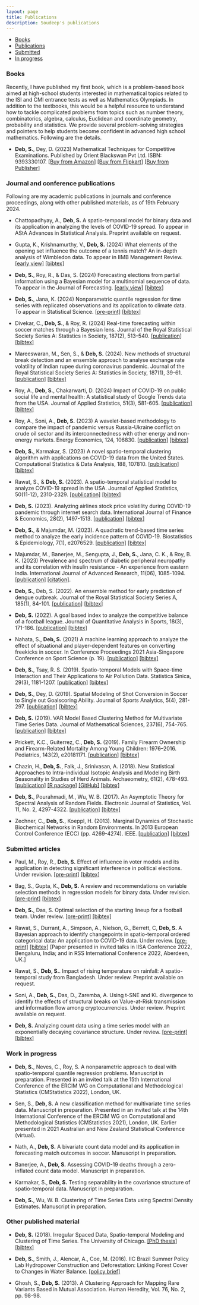 ```yaml
---
layout: page
title: Publications
description: Soudeep's publications
---
```


<div class="navbar">
    <div class="navbar-inner">
        <ul class="nav">
            <li><a href="#book">Books</a></li>
            <li><a href="#journal">Publications</a></li>
            <li><a href="#submitted">Submitted</a></li>
            <li><a href="#progress">In progress</a></li>
        </ul>
    </div>
</div>

### <a name="book"></a>Books

Recently, I have published my first book, which is a problem-based book aimed at high-school students interested in mathematical topics related to the ISI and CMI entrance tests as well as Mathematics Olympiads. In addition to the textbooks, this would be a helpful resource to understand how to tackle complicated problems from topics such as number theory, combinatorics, algebra, calculus, Euclidean and coordinate geometry, probability and statistics. We provide several problem-solving strategies and pointers to help students become confident in advanced high school mathematics. Following are the details.

- **Deb, S.**, Dey, D. (2023) Mathematical Techniques for Competitive Examinations. Published by Orient Blackswan Pvt Ltd. ISBN: 9393330107. [[Buy from Amazon]](https://www.amazon.in/Mathematical-Techniques-Competitive-Examinations-Debangan/dp/9393330107/ref=sr_1_1?qid=1674030582&refinements=p_27%3ASoudeep+Deb+Debangan+Dey&s=books&sr=1-1) [[Buy from Flipkart]](https://www.flipkart.com/mathematical-techniques-competitive-examinations/p/itm8009e4d01f123) [[Buy from Publisher]](https://orientblackswan.com/details?id=9789393330109)

### <a name="journal"></a>Journal and conference publications

Following are my academic publications in journals and conference proceedings, along with other published materials, as of 19th February 2024.

- Chattopadhyay, A., **Deb, S.** A spatio-temporal model for binary data and its application in analyzing the levels of COVID-19 spread. To appear in AStA Advances in Statistical Analysis. Preprint available on request.

- Gupta, K., Krishnamurthy, V., **Deb, S.** (2024) What elements of the opening set influence the outcome of a tennis match? An in-depth analysis of Wimbledon data. To appear in IIMB Management Review. [[early view]](https://www.sciencedirect.com/science/article/pii/S0970389624000089) [[bibtex]](https://scholar.googleusercontent.com/scholar.bib?q=info:zgGtwwe6D38J:scholar.google.com/&output=citation&scisdr=ClHKwvZ6EKDr9p2kCuY:AFWwaeYAAAAAZhqiEuYK2B1S-u1o89NTLjqsClQ&scisig=AFWwaeYAAAAAZhqiEn1oMfqhnQd9ZmYq9xecTKE&scisf=4&ct=citation&cd=-1&hl=en)

- **Deb, S.**, Roy, R., & Das, S. (2024) Forecasting elections from partial information using a Bayesian model for a multinomial sequence of data. To appear in the Journal of Forecasting. [[early view]](https://onlinelibrary.wiley.com/doi/abs/10.1002/for.3107) [[bibtex]](https://scholar.googleusercontent.com/scholar.bib?q=info:_peFyoBGl3gJ:scholar.google.com/&output=citation&scisdr=ClHKwvZ6EKDr9p2kKz8:AFWwaeYAAAAAZhqiMz_IF0-2Cc06XYqjR2tP160&scisig=AFWwaeYAAAAAZhqiM9LXx1tgoDZYcdsiSmJCO80&scisf=4&ct=citation&cd=-1&hl=en)

- **Deb, S.**, Jana, K. (2024) Nonparametric quantile regression for time series with replicated observations and its application to climate data. To appear in Statistical Science. [[pre-print]](https://arxiv.org/pdf/2107.02091.pdf) [[bibtex]](https://scholar.googleusercontent.com/scholar.bib?q=info:Af2EGIIxO5oJ:scholar.google.com/&output=citation&scisdr=CgX71aNeEKDr8HErPnI:AAGBfm0AAAAAYPYtJnL4BATiYZJ3f2uVYM22sIvko1Gs&scisig=AAGBfm0AAAAAYPYtJlEOYxYSpHpvGAXHVNzYSEuUJRag&scisf=4&ct=citation&cd=-1&hl=en)

- Divekar, C., **Deb, S.**, & Roy, R. (2024) Real-time forecasting within soccer matches through a Bayesian lens. Journal of the Royal Statistical Society Series A: Statistics in Society, 187(2), 513–540. [[publication]](https://doi.org/10.1093/jrsssa/qnad136) [[bibtex]](https://scholar.googleusercontent.com/scholar.bib?q=info:0JscwLnRe0kJ:scholar.google.com/&output=citation&scisdr=CpsEIpmEEKDr9LBhHR4:AJ9-iYsAAAAAZDdnBR4n5_oFvy-NlHhGc3PGqks&scisig=AJ9-iYsAAAAAZDdnBQS-tROblY7494n6ah_Om3I&scisf=4&ct=citation&cd=-1&hl=en)

- Mareeswaran, M., Sen, S., & **Deb, S.** (2024). New methods of structural break detection and an ensemble approach to analyse exchange rate volatility of Indian rupee during coronavirus pandemic. Journal of the Royal Statistical Society Series A: Statistics in Society, 187(1), 39-61. [[publication]](https://academic.oup.com/jrsssa/article-abstract/187/1/39/7197368) [[bibtex]](https://scholar.googleusercontent.com/scholar.bib?q=info:EDzZsXVw9vEJ:scholar.google.com/&output=citation&scisdr=ClHKwvHQEKDr9VSEw44:AFWwaeYAAAAAZdOC2479aTNt23x129Cv2bHDV8k&scisig=AFWwaeYAAAAAZdOC28vGxV9lGeiYz06kOfENhx8&scisf=4&ct=citation&cd=-1&hl=en&scfhb=1)

- Roy, A., **Deb, S.**, Chakarwarti, D. (2024) Impact of COVID-19 on public social life and mental health: A statistical study of Google Trends data from the USA. Journal of Applied Statistics, 51(3), 581-605. [[publication]](https://www.tandfonline.com/doi/abs/10.1080/02664763.2022.2164562) [[bibtex]](https://scholar.googleusercontent.com/scholar.bib?q=info:SCtCZw6vgCcJ:scholar.google.com/&output=citation&scisdr=ClHKwvfNEKDr9Ww5Emg:AFWwaeYAAAAAZes_Cmip7CHlmovb0_z0XvzCkBk&scisig=AFWwaeYAAAAAZes_Cob64ynLuYpUDTkVPQsskG0&scisf=4&ct=citation&cd=-1&hl=en)

- Roy, A., Soni, A., **Deb, S.** (2023) A wavelet-based methodology to compare the impact of pandemic versus Russia-Ukraine conflict on crude oil sector and its interconnectedness with other energy and non-energy markets. Energy Economics, 124, 106830. [[publication]](https://www.sciencedirect.com/science/article/pii/S0140988323003286) [[bibtex]](https://scholar.googleusercontent.com/scholar.bib?q=info:753NWsBMqvIJ:scholar.google.com/&output=citation&scisdr=ChUYwneNEKDr9CjKHRM:ABFrs3wAAAAAZK_MBRM1VpGqC_sVFrezYIdTnyI&scisig=ABFrs3wAAAAAZK_MBUgTMQMuy1NsCuWAxrnXtUY&scisf=4&ct=citation&cd=-1&hl=en)

- **Deb, S.**, Karmakar, S. (2023) A novel spatio-temporal clustering algorithm with applications on COVID-19 data from the United States. Computational Statistics & Data Analysis, 188, 107810. [[publication]](https://www.sciencedirect.com/science/article/pii/S0167947323001214) [[bibtex]](https://scholar.googleusercontent.com/scholar.bib?q=info:XHaGpd8Nx9MJ:scholar.google.com/&output=citation&scisdr=ChUYwneNEKDr9CF-VUE:ABFrs3wAAAAAZKZ4TUFwXmb4Cmk4cr_IGaM9xoA&scisig=ABFrs3wAAAAAZKZ4TUvDcqD_rwfGuXz32QGDXEM&scisf=4&ct=citation&cd=-1&hl=en)


- Rawat, S., & **Deb, S.** (2023). A spatio-temporal statistical model to analyze COVID-19 spread in the USA. Journal of Applied Statistics, 50(11-12), 2310-2329. [[publication]](https://www.tandfonline.com/doi/full/10.1080/02664763.2021.1970122) [[bibtex]](https://scholar.googleusercontent.com/scholar.bib?q=info:vOb8jO0MElYJ:scholar.google.com/&output=citation&scisdr=ClHDGO2NEKDr9YMEBE4:AFWwaeYAAAAAZQQCHE5W0HFG71vv9AnxoX-6mJE&scisig=AFWwaeYAAAAAZQQCHF-xfqSQTVZvjmNakRK3eVc&scisf=4&ct=citation&cd=-1&hl=en&scfhb=1)

- **Deb, S.** (2023). Analyzing airlines stock price volatility during COVID-19 pandemic through internet search data. International Journal of Finance & Economics, 28(2), 1497-1513. [[publication]](https://onlinelibrary.wiley.com/doi/10.1002/ijfe.2490) [[bibtex]](https://scholar.googleusercontent.com/scholar.bib?q=info:bPUp6AmnTgoJ:scholar.google.com/&output=citation&scisdr=CgX71d9LEPj749wuCZM:AAGBfm0AAAAAYC8rEZPk_VFRZvVU7IyLQfer3ak_kL6I&scisig=AAGBfm0AAAAAYC8rEWWCZ1ZZHrG4Y8J_m0MMRdwyANyH&scisf=4&ct=citation&cd=-1&hl=en)

- **Deb, S.**, & Majumdar, M. (2023). A quadratic trend-based time series method to analyze the early incidence pattern of COVID-19. Biostatistics & Epidemiology, 7(1), e2076529. [[publication]](https://www.tandfonline.com/doi/full/10.1080/24709360.2022.2076529) [[bibtex]](https://scholar.googleusercontent.com/scholar.bib?q=info:sSkJjazYMAYJ:scholar.google.com/&output=citation&scisdr=ClHDGO2NEKDr9YMEaXY:AFWwaeYAAAAAZQQCcXY74oelt8xPdv-kKoWJizU&scisig=AFWwaeYAAAAAZQQCcVp_2ELcOFvhvmQiBoYAQic&scisf=4&ct=citation&cd=-1&hl=en)

- Majumdar, M., Banerjee, M., Sengupta, J., **Deb, S.**, Jana, C. K., & Roy, B. K. (2023) Prevalence and spectrum of diabetic peripheral neuropathy and its correlation with insulin resistance - An experience from eastern India. International Journal of Advanced Research, 11(06), 1085-1094. [[publication]](https://www.journalijar.com/uploads/64bc018830053_IJAR-43799.pdf) [[citation]](https://www.journalijar.com/article/45513/).

- **Deb, S.**, Deb, S. (2022). An ensemble method for early prediction of dengue outbreak. Journal of the Royal Statistical Society Series A, 185(1), 84-101. [[publication]](https://rss.onlinelibrary.wiley.com/doi/abs/10.1111/rssa.12714) [[bibtex]](https://scholar.googleusercontent.com/scholar.bib?q=info:QX_i9RUM7_4J:scholar.google.com/&output=citation&scisdr=CgX71c6KEKDr8XRYXsE:AAGBfm0AAAAAYfNeRsEss7zWvpp9-eoeYKqfkH7pRoLA&scisig=AAGBfm0AAAAAYfNeRgmnZkVUNTvemp0lzdYN3AgJ9i2l&scisf=4&ct=citation&cd=-1&hl=en&scfhb=1)

- **Deb, S.** (2022). A goal based index to analyze the competitive balance of a football league. Journal of Quantitative Analysis in Sports, 18(3), 171-186. [[publication]](https://www.degruyter.com/document/doi/10.1515/jqas-2021-0015/html) [[bibtex]](https://scholar.googleusercontent.com/scholar.bib?q=info:0CWJmycIHdcJ:scholar.google.com/&output=citation&scisdr=CgXmp4vjEKDr8zYBGO4:AAGBfm0AAAAAY7EHAO6zJb4sm4XrdHLBg9vhsvxxGk31&scisig=AAGBfm0AAAAAY7EHAAdr_56XL8SCs7r3e5N6FQbUgAEt&scisf=4&ct=citation&cd=-1&hl=en&scfhb=1)

- Nahata, S., **Deb, S.** (2021) A machine learning approach to analyze the effect of situational and player-dependent features on converting freekicks in soccer. In Conference Proceedings 2021 Asia-Singapore Conference on Sport Science (p. 19). [[publication]](https://www.researchgate.net/profile/Stuart-Evans-2/publication/359186201_ACSS_2021_Book/links/622c28413c53d31ba4bcf4e7/ACSS-2021-Book.pdf#page=26) [[bibtex]](https://scholar.googleusercontent.com/scholar.bib?q=info:9CPrzMzjdWMJ:scholar.google.com/&output=citation&scisdr=CgVK_5s2EKDr8g7PsiU:AAGBfm0AAAAAYonJqiUVB1GoWb5mA6GcLbN0IFrig4PP&scisig=AAGBfm0AAAAAYonJqioHltHZuizoeMpl0VCoHDOzwUvA&scisf=4&ct=citation&cd=-1&hl=en)

- **Deb, S.**, Tsay, R. S. (2019). Spatio-temporal Models with Space-time Interaction and Their Applications to Air Pollution Data. Statistica Sinica, 29(3), 1181-1207. [[publication]](http://www3.stat.sinica.edu.tw/ss_newpaper/SS-2017-0561_na.pdf) [[bibtex]](https://scholar.googleusercontent.com/scholar.bib?q=info:VUIKfkLgI3oJ:scholar.google.com/&output=citation&scisdr=CgX71d9LEPj749wukJ4:AAGBfm0AAAAAYC8riJ4IiFa9j5LrEsd5tDaGAp54v9RA&scisig=AAGBfm0AAAAAYC8riA0VmPk_HVEkh7L8h0WFf6VyRAXN&scisf=4&ct=citation&cd=-1&hl=en)

- **Deb, S.**, Dey, D. (2019). Spatial Modeling of Shot Conversion in Soccer to Single out Goalscoring Ability. Journal of Sports Analytics, 5(4), 281-297. [[publication]](https://content.iospress.com/articles/journal-of-sports-analytics/jsa190281) [[bibtex]](https://scholar.googleusercontent.com/scholar.bib?q=info:wrMoFuFT4hEJ:scholar.google.com/&output=citation&scisig=AAGBfm0AAAAAWhupGpNWq0QGbmTFjp886btXE3I3En45&scisf=4&ct=citation&cd=-1&hl=en)

- **Deb, S.** (2019). VAR Model Based Clustering Method for Multivariate Time Series Data. Journal of Mathematical Sciences, 237(6), 754-765. [[publication]](https://link.springer.com/article/10.1007/s10958-019-04201-4) [[bibtex]](https://scholar.googleusercontent.com/scholar.bib?q=info:JkpxxCcEpYMJ:scholar.google.com/&output=citation&scisig=AAGBfm0AAAAAXMObhGDMYum2QHO970ACm-3-uIcPRKHT&scisf=4&ct=citation&cd=-1&hl=en&scfhb=1)

- Prickett, K.C., Guiterrez, C., **Deb, S.** (2019). Family Firearm Ownership and Firearm-Related Mortality Among Young Children: 1976–2016. Pediatrics, 143(2), e20181171. [[publication]](https://pediatrics.aappublications.org/content/143/2/e20181171?utm_source=TrendMD&utm_medium=TrendMD&utm_campaign=Pediatrics_TrendMD_0) [[bibtex]](https://scholar.googleusercontent.com/scholar.bib?q=info:ChLgQK7sQrYJ:scholar.google.com/&output=citation&scisig=AAGBfm0AAAAAXMOarhDsYW5ukrb2dmYHMWg1Xe9TUsEY&scisf=4&ct=citation&cd=-1&hl=en&scfhb=1)

- Chazin, H., **Deb, S.**, Falk, J., Srinivasan, A. (2018). New Statistical Approaches to Intra-individual Isotopic Analysis and Modeling Birth Seasonality in Studies of Herd Animals. Archaeometry, 61(2), 478-493. [[publication]](https://onlinelibrary.wiley.com/doi/abs/10.1111/arcm.12432) [[R package]](https://cran.r-project.org/web/packages/SCEM/index.html) [[GitHub]](https://github.com/soudeepd/SCEM) [[bibtex]](https://scholar.googleusercontent.com/scholar.bib?q=info:xMcn8_TWkcwJ:scholar.google.com/&output=citation&scisig=AAGBfm0AAAAAXMOaPlCSTROR9XUNp4yEDkiJ5S6jliJW&scisf=4&ct=citation&cd=-1&hl=en&scfhb=1)

- **Deb, S.**, Pourahmadi, M., Wu, W. B. (2017). An Asymptotic Theory for Spectral Analysis of Random Fields.  Electronic Journal of Statistics, Vol. 11, No. 2, 4297-4322. [[publication]](https://projecteuclid.org/euclid.ejs/1510563632) [[bibtex]](https://scholar.googleusercontent.com/scholar.bib?q=info:JX5Fn-M7U2sJ:scholar.google.com/&output=citation&scisig=AAGBfm0AAAAAWhuoD1PJiiT5t-FFYrxU8gC-b5MOhiVs&scisf=4&ct=citation&cd=-1&hl=en)

- Zechner, C., **Deb, S.**, Koeppl, H. (2013). Marginal Dynamics of Stochastic Biochemical Networks in Random Environments. In 2013 European Control Conference (ECC) (pp. 4269-4274). IEEE. [[publication]](http://ieeexplore.ieee.org/xpls/icp.jsp?arnumber=6669606) [[bibtex]](https://scholar.googleusercontent.com/scholar.bib?q=info:pXP2EYLUcnsJ:scholar.google.com/&output=citation&scisig=AAGBfm0AAAAAWhupRSwCwrbkYCz5wEXFQJFuxQkNgYzp&scisf=4&ct=citation&cd=-1&hl=en)


### <a name="submitted"></a>Submitted articles


- Paul, M., Roy, R., **Deb, S.**  Effect of influence in voter models and its application in detecting significant interference in political elections. Under revision. [[pre-print]](https://arxiv.org/pdf/2210.07744.pdf) [[bibtex]](https://scholar.googleusercontent.com/scholar.bib?q=info:w74j9Z2Gc-sJ:scholar.google.com/&output=citation&scisdr=CgX71XiOEKDr8yWPpSQ:AAGBfm0AAAAAY6KJvST_3bUsJd29HhN2kGwID4XA4dFp&scisig=AAGBfm0AAAAAY6KJvTmgec3D7Sf2H6H8RB_rYQ4NoXsT&scisf=4&ct=citation&cd=-1&hl=en&scfhb=1)

- Bag, S., Gupta, K., **Deb, S.** A review and recommendations on variable selection methods in regression models for binary data. Under revision. [[pre-print]](https://arxiv.org/abs/2201.06063) [[bibtex]](https://scholar.googleusercontent.com/scholar.bib?q=info:Dxb_UQ8FxtAJ:scholar.google.com/&output=citation&scisdr=CgX73BJTEKDr8WvB9eM:AAGBfm0AAAAAYezH7eN7gD_WsrLi_ttfnAwU1cPm-XnC&scisig=AAGBfm0AAAAAYezH7eC2C9f24K5kf2esgwJpbwhc7M7y&scisf=4&ct=citation&cd=-1&hl=en)

- **Deb, S.**, Das, S. Optimal selection of the starting lineup for a football team. Under review. [[pre-print]](https://arxiv.org/abs/2303.12385) [[bibtex]](https://scholar.googleusercontent.com/scholar.bib?q=info:dyWYcNXtZVMJ:scholar.google.com/&output=citation&scisdr=CpsEIpmEEKDr9LBgnWY:AJ9-iYsAAAAAZDdmhWabYobyqBcqFAlqwe5QBo8&scisig=AJ9-iYsAAAAAZDdmhRWH3ymc5kvb_OB2D1TnDVo&scisf=4&ct=citation&cd=-1&hl=en)

- Rawat, S., Durrant, A., Simpson, A., Nielson, G., Berrett, C,  **Deb, S.** A Bayesian approach to identify changepoints in spatio-temporal ordered categorical data: An application to COVID-19 data. Under review. [[pre-print]](https://arxiv.org/abs/2305.01906) [[bibtex]](https://scholar.googleusercontent.com/scholar.bib?q=info:KaPrW-qbUn0J:scholar.google.com/&output=citation&scisdr=Cm08r7FbEKDr9O9SuJ8:AGlGAw8AAAAAZGhUoJ-xBiNl_lkKcas2CgBFnl0&scisig=AGlGAw8AAAAAZGhUoD9RuxGxd_LarLdatAQL9Wo&scisf=4&ct=citation&cd=-1&hl=en) [Paper presented in invited talks in IISA Conference 2022, Bengaluru, India; and in RSS International Conference 2022, Aberdeen, UK.]

- Rawat, S., **Deb, S.**. Impact of rising temperature on rainfall: A spatio-temporal study from Bangladesh. Under review. Preprint available on request.

- Soni, A., **Deb, S.**, Das, D., Zaremba, A. Using t-SNE and KL divergence to identify the effects of structural breaks on Value-at-Risk transmission and information flow among cryptocurrencies. Under review. Preprint available on request.


- **Deb, S.** Analyzing count data using a time series model with an exponentially decaying covariance structure. Under review. [[pre-print]](https://arxiv.org/abs/2004.03130) [[bibtex]](https://scholar.googleusercontent.com/scholar.bib?q=info:e-vu92gbcTUJ:scholar.google.com/&output=citation&scisdr=CgX71deeEPj742YuU6s:AAGBfm0AAAAAYJUrS6u2LbDIDj4aAhIqhD1jBXTj35CK&scisig=AAGBfm0AAAAAYJUrS0zeXLK0cxs8Vy8uXHLP3lbmfhmJ&scisf=4&ct=citation&cd=-1&hl=en)


### <a name="progress"></a>Work in progress

- **Deb, S.**, Neves, C., Roy, S. A nonparametric approach to deal with spatio-temporal quantile regression problems. Manuscript in preparation. Presented in an invited talk at the 15th International Conference of the ERCIM WG on Computational and Methodological Statistics (CMStatistics 2022), London, UK.

- Sen, S., **Deb, S.** A new classification method for multivariate time series data. Manuscript in preparation. Presented in an invited talk at the 14th International Conference of the ERCIM WG on Computational and Methodological Statistics (CMStatistics 2021), London, UK. Earlier presented in 2021 Australian and New Zealand Statistical Conference (virtual).

- Nath, A., **Deb, S.** A bivariate count data model and its application in forecasting match outcomes in soccer. Manuscript in preparation.
 
- Banerjee, A., **Deb, S.** Assessing COVID-19 deaths through a zero-inflated count data model. Manuscript in preparation.

- Karmakar, S., **Deb, S.** Testing separability in the covariance structure of spatio-temporal data. Manuscript in preparation.
 
- **Deb, S.**, Wu, W. B. Clustering of Time Series Data using Spectral Density Estimates. Manuscript in preparation.


### Other published material

- **Deb, S.** (2018). Irregular Spaced Data, Spatio-temporal Modeling and Clustering of Time Series. The University of Chicago. [[PhD thesis]](https://knowledge.uchicago.edu/record/422?ln=en) [[bibtex]](https://scholar.googleusercontent.com/scholar.bib?q=info:nk9w1E8xs3gJ:scholar.google.com/&output=citation&scisig=AAGBfm0AAAAAXMrtDzrwmJxk-Wxhs6jl3eaQvxHu4ayD&scisf=4&ct=citation&cd=-1&hl=en)

- **Deb, S.**, Smith, J., Alencar, A., Coe, M. (2016). IIC Brazil Summer Policy Lab Hydropower Construction and Deforestation: Linking Forest Cover to Changes in Water Balance. [[policy brief]](http://whrc.org/wp-content/uploads/2016/09/PB_Hydropower_Construction_and_Deforestation.pdf)

- Ghosh, S., **Deb, S.** (2013). A Clustering Approach for Mapping Rare Variants Based in Mutual Association. Human Heredity, Vol. 76, No. 2, pp. 98-98. 
